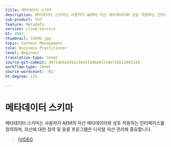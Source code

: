 ```yaml
---
title: 메타데이터 스키마
description: 메타데이터 스키마는 사용자가 AEM의 자산 메타데이터와 상호 작용하는 인터페이스를 정의하며, 자산에 대한 정의 및 응용 프로그램은 디지털 자산 관리에 중요합니다.
sub-product: 자산
feature: Metadata
version: cloud-service
kt: 4981
thumbnail: 33696.jpg
topic: Content Management
role: Business Practitioner
level: Beginner
translation-type: tm+mt
source-git-commit: d9714b9a291ec3ee5f3dba9723de72bb120d2149
workflow-type: tm+mt
source-wordcount: '61'
ht-degree: 11%

---
```



# 메타데이터 스키마

메타데이터 스키마는 사용자가 AEM의 자산 메타데이터와 상호 작용하는 인터페이스를 정의하며, 자산에 대한 정의 및 응용 프로그램은 디지털 자산 관리에 중요합니다.

>[!VIDEO](https://video.tv.adobe.com/v/33696/?quality=12&learn=on&hidetitle=true)
